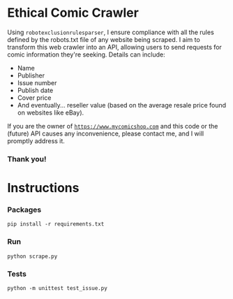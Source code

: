 # Ethical Comic Crawler

Using `robotexclusionrulesparser`, I ensure compliance with all the rules defined by the robots.txt file of any website being scraped. I aim to transform this web crawler into an API, allowing users to send requests for comic information they're seeking. Details can include:

- Name
- Publisher
- Issue number
- Publish date
- Cover price
- And eventually... reseller value (based on the average resale price found on websites like eBay).

If you are the owner of [`https://www.mycomicshop.com`](https://www.mycomicshop.com) and this code or the (future) API causes any inconvenience, please contact me, and I will promptly address it.

### Thank you!

# Instructions

### Packages

`pip install -r requirements.txt`

### Run
`python scrape.py`

### Tests
`python -m unittest test_issue.py`
